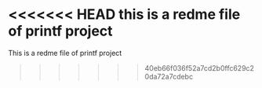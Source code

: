 <<<<<<< HEAD
this is a redme file of printf project
=======
This is a redme file of printf project
>>>>>>> 40eb66f036f52a7cd2b0ffc629c20da72a7cdebc
